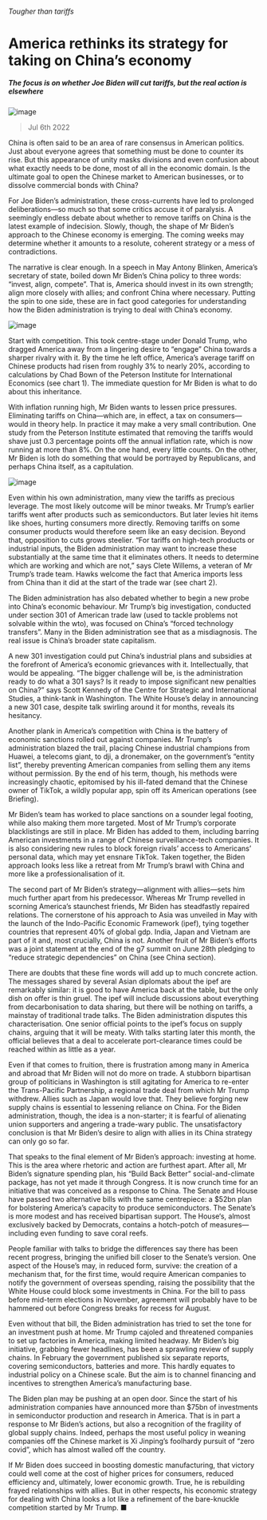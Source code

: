 ###### Tougher than tariffs
# America rethinks its strategy for taking on China’s economy 
##### The focus is on whether Joe Biden will cut tariffs, but the real action is elsewhere 
![image](images/20220709_FNP001.jpg) 
> Jul 6th 2022 
China is often said to be an area of rare consensus in American politics. Just about everyone agrees that something must be done to counter its rise. But this appearance of unity masks divisions and even confusion about what exactly needs to be done, most of all in the economic domain. Is the ultimate goal to open the Chinese market to American businesses, or to dissolve commercial bonds with China?
For Joe Biden’s administration, these cross-currents have led to prolonged deliberations—so much so that some critics accuse it of paralysis. A seemingly endless debate about whether to remove tariffs on China is the latest example of indecision. Slowly, though, the shape of Mr Biden’s approach to the Chinese economy is emerging. The coming weeks may determine whether it amounts to a resolute, coherent strategy or a mess of contradictions.
The narrative is clear enough. In a speech in May Antony Blinken, America’s secretary of state, boiled down Mr Biden’s China policy to three words: “invest, align, compete”. That is, America should invest in its own strength; align more closely with allies; and confront China where necessary. Putting the spin to one side, these are in fact good categories for understanding how the Biden administration is trying to deal with China’s economy.
![image](images/20220709_FNC977.png) 

Start with competition. This took centre-stage under Donald Trump, who dragged America away from a lingering desire to “engage” China towards a sharper rivalry with it. By the time he left office, America’s average tariff on Chinese products had risen from roughly 3% to nearly 20%, according to calculations by Chad Bown of the Peterson Institute for International Economics (see chart 1). The immediate question for Mr Biden is what to do about this inheritance.
With inflation running high, Mr Biden wants to lessen price pressures. Eliminating tariffs on China—which are, in effect, a tax on consumers—would in theory help. In practice it may make a very small contribution. One study from the Peterson Institute estimated that removing the tariffs would shave just 0.3 percentage points off the annual inflation rate, which is now running at more than 8%. On the one hand, every little counts. On the other, Mr Biden is loth do something that would be portrayed by Republicans, and perhaps China itself, as a capitulation.
![image](images/20220709_FNC091.png) 

Even within his own administration, many view the tariffs as precious leverage. The most likely outcome will be minor tweaks. Mr Trump’s earlier tariffs went after products such as semiconductors. But later levies hit items like shoes, hurting consumers more directly. Removing tariffs on some consumer products would therefore seem like an easy decision. Beyond that, opposition to cuts grows steelier. “For tariffs on high-tech products or industrial inputs, the Biden administration may want to increase these substantially at the same time that it eliminates others. It needs to determine which are working and which are not,” says Clete Willems, a veteran of Mr Trump’s trade team. Hawks welcome the fact that America imports less from China than it did at the start of the trade war (see chart 2). 
The Biden administration has also debated whether to begin a new probe into China’s economic behaviour. Mr Trump’s big investigation, conducted under section 301 of American trade law (used to tackle problems not solvable within the wto), was focused on China’s “forced technology transfers”. Many in the Biden administration see that as a misdiagnosis. The real issue is China’s broader state capitalism. 
A new 301 investigation could put China’s industrial plans and subsidies at the forefront of America’s economic grievances with it. Intellectually, that would be appealing. “The bigger challenge will be, is the administration ready to do what a 301 says? Is it ready to impose significant new penalties on China?” says Scott Kennedy of the Centre for Strategic and International Studies, a think-tank in Washington. The White House’s delay in announcing a new 301 case, despite talk swirling around it for months, reveals its hesitancy.
Another plank in America’s competition with China is the battery of economic sanctions rolled out against companies. Mr Trump’s administration blazed the trail, placing Chinese industrial champions from Huawei, a telecoms giant, to dji, a dronemaker, on the government’s “entity list”, thereby preventing American companies from selling them any items without permission. By the end of his term, though, his methods were increasingly chaotic, epitomised by his ill-fated demand that the Chinese owner of TikTok, a wildly popular app, spin off its American operations (see Briefing).
Mr Biden’s team has worked to place sanctions on a sounder legal footing, while also making them more targeted. Most of Mr Trump’s corporate blacklistings are still in place. Mr Biden has added to them, including barring American investments in a range of Chinese surveillance-tech companies. It is also considering new rules to block foreign rivals’ access to Americans’ personal data, which may yet ensnare TikTok. Taken together, the Biden approach looks less like a retreat from Mr Trump’s brawl with China and more like a professionalisation of it.
The second part of Mr Biden’s strategy—alignment with allies—sets him much further apart from his predecessor. Whereas Mr Trump revelled in scorning America’s staunchest friends, Mr Biden has steadfastly repaired relations. The cornerstone of his approach to Asia was unveiled in May with the launch of the Indo-Pacific Economic Framework (ipef), tying together countries that represent 40% of global gdp. India, Japan and Vietnam are part of it and, most crucially, China is not. Another fruit of Mr Biden’s efforts was a joint statement at the end of the g7 summit on June 28th pledging to “reduce strategic dependencies” on China (see China section).
There are doubts that these fine words will add up to much concrete action. The messages shared by several Asian diplomats about the ipef are remarkably similar: it is good to have America back at the table, but the only dish on offer is thin gruel. The ipef will include discussions about everything from decarbonisation to data sharing, but there will be nothing on tariffs, a mainstay of traditional trade talks. The Biden administration disputes this characterisation. One senior official points to the ipef’s focus on supply chains, arguing that it will be meaty. With talks starting later this month, the official believes that a deal to accelerate port-clearance times could be reached within as little as a year.
Even if that comes to fruition, there is frustration among many in America and abroad that Mr Biden will not do more on trade. A stubborn bipartisan group of politicians in Washington is still agitating for America to re-enter the Trans-Pacific Partnership, a regional trade deal from which Mr Trump withdrew. Allies such as Japan would love that. They believe forging new supply chains is essential to lessening reliance on China. For the Biden administration, though, the idea is a non-starter; it is fearful of alienating union supporters and angering a trade-wary public. The unsatisfactory conclusion is that Mr Biden’s desire to align with allies in its China strategy can only go so far. 
That speaks to the final element of Mr Biden’s approach: investing at home. This is the area where rhetoric and action are furthest apart. After all, Mr Biden’s signature spending plan, his “Build Back Better” social-and-climate package, has not yet made it through Congress. It is now crunch time for an initiative that was conceived as a response to China. The Senate and House have passed two alternative bills with the same centrepiece: a $52bn plan for bolstering America’s capacity to produce semiconductors. The Senate’s is more modest and has received bipartisan support. The House‘s, almost exclusively backed by Democrats, contains a hotch-potch of measures—including even funding to save coral reefs.
People familiar with talks to bridge the differences say there has been recent progress, bringing the unified bill closer to the Senate’s version. One aspect of the House’s may, in reduced form, survive: the creation of a mechanism that, for the first time, would require American companies to notify the government of overseas spending, raising the possibility that the White House could block some investments in China. For the bill to pass before mid-term elections in November, agreement will probably have to be hammered out before Congress breaks for recess for August. 
Even without that bill, the Biden administration has tried to set the tone for an investment push at home. Mr Trump cajoled and threatened companies to set up factories in America, making limited headway. Mr Biden’s big initiative, grabbing fewer headlines, has been a sprawling review of supply chains. In February the government published six separate reports, covering semiconductors, batteries and more. This hardly equates to industrial policy on a Chinese scale. But the aim is to channel financing and incentives to strengthen America’s manufacturing base.
The Biden plan may be pushing at an open door. Since the start of his administration companies have announced more than $75bn of investments in semiconductor production and research in America. That is in part a response to Mr Biden’s actions, but also a recognition of the fragility of global supply chains. Indeed, perhaps the most useful policy in weaning companies off the Chinese market is Xi Jinping’s foolhardy pursuit of “zero covid”, which has almost walled off the country. 
If Mr Biden does succeed in boosting domestic manufacturing, that victory could well come at the cost of higher prices for consumers, reduced efficiency and, ultimately, lower economic growth. True, he is rebuilding frayed relationships with allies. But in other respects, his economic strategy for dealing with China looks a lot like a refinement of the bare-knuckle competition started by Mr Trump. ■

